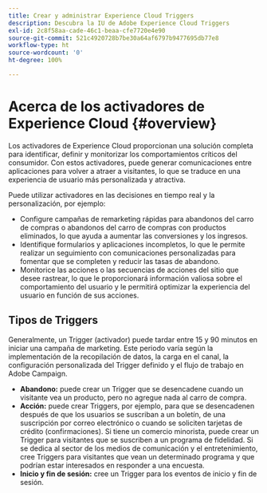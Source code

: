 ```yaml
---
title: Crear y administrar Experience Cloud Triggers
description: Descubra la IU de Adobe Experience Cloud Triggers
exl-id: 2c8f58aa-cade-46c1-beaa-cfe7720e4e90
source-git-commit: 521c4920728b7be30a64af6797b9477695db77e8
workflow-type: ht
source-wordcount: '0'
ht-degree: 100%

---
```


# Acerca de los activadores de Experience Cloud {#overview}

Los activadores de Experience Cloud proporcionan una solución completa para identificar, definir y monitorizar los comportamientos críticos del consumidor. Con estos activadores, puede generar comunicaciones entre aplicaciones para volver a atraer a visitantes, lo que se traduce en una experiencia de usuario más personalizada y atractiva.

Puede utilizar activadores en las decisiones en tiempo real y la personalización, por ejemplo:

* Configure campañas de remarketing rápidas para abandonos del carro de compras o abandonos del carro de compras con productos eliminados, lo que ayuda a aumentar las conversiones y los ingresos.
* Identifique formularios y aplicaciones incompletos, lo que le permite realizar un seguimiento con comunicaciones personalizadas para fomentar que se completen y reducir las tasas de abandono.
* Monitorice las acciones o las secuencias de acciones del sitio que desee rastrear, lo que le proporcionará información valiosa sobre el comportamiento del usuario y le permitirá optimizar la experiencia del usuario en función de sus acciones.

## Tipos de Triggers

Generalmente, un Trigger (activador) puede tardar entre 15 y 90 minutos en iniciar una campaña de marketing. Este periodo varía según la implementación de la recopilación de datos, la carga en el canal, la configuración personalizada del Trigger definido y el flujo de trabajo en Adobe Campaign.

* **Abandono:** puede crear un Trigger que se desencadene cuando un visitante vea un producto, pero no agregue nada al carro de compra.
* **Acción:** puede crear Triggers, por ejemplo, para que se desencadenen después de que los usuarios se suscriban a un boletín, de una suscripción por correo electrónico o cuando se soliciten tarjetas de crédito (confirmaciones). Si tiene un comercio minorista, puede crear un Trigger para visitantes que se suscriben a un programa de fidelidad. Si se dedica al sector de los medios de comunicación y el entretenimiento, cree Triggers para visitantes que vean un determinado programa y que podrían estar interesados en responder a una encuesta.
* **Inicio y fin de sesión:** cree un Trigger para los eventos de inicio y fin de sesión.
